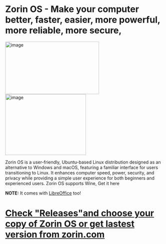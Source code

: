 # Zorin OS - Make your computer better, faster, easier, more powerful, more reliable, more secure,
<img width="300" height="168" alt="image" src="https://github.com/user-attachments/assets/50c2304c-389e-489c-9e88-fd12982dfb90" /> <img width="258" height="195" alt="image" src="https://github.com/user-attachments/assets/627e8360-a789-4166-ad2f-06d6c6898678" />

Zorin OS is a user-friendly, Ubuntu-based Linux distribution designed as an alternative to Windows and macOS, featuring a familiar interface for users transitioning to Linux. It enhances computer speed, power, security, and privacy while providing a simple user experience for both beginners and experienced users. Zorin OS supports Wine, Get it here

**NOTE:** It comes with [LibreOffice](https://github.com/DreamPack-Software/LibreOffice/) too!

# [Check "Releases"and choose your copy of Zorin OS or get lastest version from zorin.com](https://github.com/DreamPack-Software/Zorin.OS/releases/)
